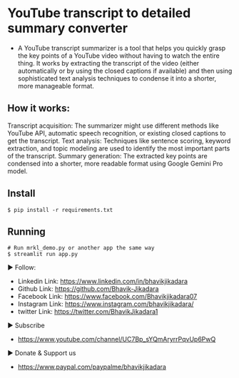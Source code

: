 # YouTube transcript to detailed summary converter

* A YouTube transcript summarizer is a tool that helps you quickly grasp the key points of a YouTube video without having to watch the entire thing. It works by extracting the transcript of the video (either automatically or by using the closed captions if available) and then using sophisticated text analysis techniques to condense it into a shorter, more manageable format.

## How it works:
Transcript acquisition: The summarizer might use different methods like YouTube API, automatic speech recognition, or existing closed captions to get the transcript.
Text analysis: Techniques like sentence scoring, keyword extraction, and topic modeling are used to identify the most important parts of the transcript.
Summary generation: The extracted key points are condensed into a shorter, more readable format using Google Gemini Pro model.

## Install

```shell
$ pip install -r requirements.txt
```

## Running

```shell
# Run mrkl_demo.py or another app the same way
$ streamlit run app.py
```

► Follow:
* Linkedin Link: https://www.linkedin.com/in/bhavikjikadara
* Github Link: https://github.com/Bhavik-Jikadara
* Facebook Link: https://www.facebook.com/Bhavikjikadara07
* Instagram Link: https://www.instagram.com/bhavikjikadara/
* twitter Link: https://twitter.com/BhavikJikadara1

►  Subscribe
* https://www.youtube.com/channel/UC7Bp_sYQmAryrrPqvUp6PwQ

►  Donate & Support us
* https://www.paypal.com/paypalme/bhavikjikadara